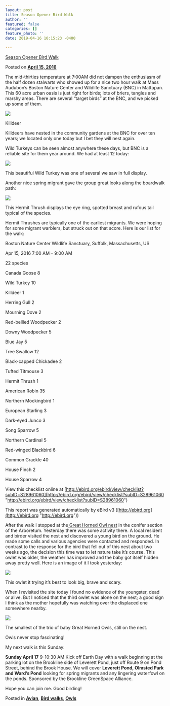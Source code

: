 ```yaml
---
layout: post
title: Season Opener Bird Walk
author: ''
featured: false
categories: []
feature_photo: ''
date: 2019-04-16 10:15:23 -0400

---
```

[Season Opener Bird Walk](https://web.archive.org/web/20171113131919/http://www.arbotopia.com/season-opener-bird-walk/)

Posted on [**April 15, 2016**](https://web.archive.org/web/20171113131919/http://www.arbotopia.com/season-opener-bird-walk/ "8:26 pm")

The mid-thirties temperature at 7:00AM did not dampen the enthusiasm of the half dozen stalwarts who showed up for a nice two hour walk at Mass Audubon’s Boston Nature Center and Wildlife Sanctuary (BNC) in Mattapan. This 60 acre urban oasis is just right for birds; lots of briers, tangles and marshy areas. There are several “target birds” at the BNC, and we picked up some of them.

![](/images/P1120383.jpg)

Killdeer

Killdeers have nested in the community gardens at the BNC for over ten years; we located only one today but I bet they will nest again.

Wild Turkeys can be seen almost anywhere these days, but BNC is a reliable site for them year around. We had at least 12 today:

![](/images/P1120472.jpg)

This beautiful Wild Turkey was one of several we saw in full display.

Another nice spring migrant gave the group great looks along the boardwalk path:

![](/images/P1040765-2.jpg)

This Hermit Thrush displays the eye ring, spotted breast and rufous tail typical of the species.

Hermit Thrushes are typically one of the earliest migrants. We were hoping for some migrant warblers, but struck out on that score. Here is our list for the walk:

Boston Nature Center Wildlife Sanctuary, Suffolk, Massachusetts, US

Apr 15, 2016 7:00 AM – 9:00 AM

22 species

Canada Goose 8

Wild Turkey 10

Killdeer 1

Herring Gull 2

Mourning Dove 2

Red-bellied Woodpecker 2

Downy Woodpecker 5

Blue Jay 5

Tree Swallow 12

Black-capped Chickadee 2

Tufted Titmouse 3

Hermit Thrush 1

American Robin 35

Northern Mockingbird 1

European Starling 3

Dark-eyed Junco 3

Song Sparrow 5

Northern Cardinal 5

Red-winged Blackbird 6

Common Grackle 40

House Finch 2

House Sparrow 4

View this checklist online at [http://ebird.org/ebird/view/checklist?subID=S28961060](http://ebird.org/ebird/view/checklist?subID=S28961060 "http://ebird.org/ebird/view/checklist?subID=S28961060")

This report was generated automatically by eBird v3 ([http://ebird.org](http://ebird.org "http://ebird.org"))

After the walk I stopped at the[ Great Horned Owl nest](http://www.arbotopia.com/first-of-year-babies-and-spring-walks/) in the conifer section of the Arboretum. Yesterday there was some activity there. A local resident and birder visited the nest and discovered a young bird on the ground. He made some calls and various agencies were contacted and responded. In contrast to the response for the bird that fell out of this nest about two weeks ago, the decision this time was to let nature take it’s course. This owlet was older, the weather has improved and the baby got itself hidden away pretty well. Here is an image of it I took yesterday:

![](/images/P1120439.jpg)

This owlet it trying it’s best to look big, brave and scary.

When I revisited the site today I found no evidence of the youngster, dead or alive. But I noticed that the third owlet was alone on the nest; a good sign I think as the mother hopefully was watching over the displaced one somewhere nearby.

![](/images/P1120669.jpg)

The smallest of the trio of baby Great Horned Owls, still on the nest.

Owls never stop fascinating!

My next walk is this Sunday:

**Sunday April 17** 9-10:30 AM Kick off Earth Day with a walk beginning at the parking lot on the Brookline side of Leverett Pond, just off Route 9 on Pond Street, behind the Brook House. We will cover **Leverett Pond, Olmsted Park and Ward’s Pond** looking for spring migrants and any lingering waterfowl on the ponds. Sponsored by the Brookline GreenSpace Alliance.

Hope you can join me. Good birding!

Posted in [**Avian**](https://web.archive.org/web/20171113131919/http://www.arbotopia.com/category/avian/), [**Bird walks**](https://web.archive.org/web/20171113131919/http://www.arbotopia.com/category/bird-walks/), [**Owls**](https://web.archive.org/web/20171113131919/http://www.arbotopia.com/category/owls/)